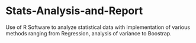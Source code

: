 # Stats-Analysis-and-Report
Use of R Software to analyze statistical data with implementation of various methods ranging from Regression, analysis of variance to Boostrap. 
